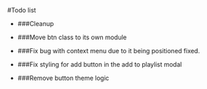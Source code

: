 #Todo list

* ###Cleanup

* ###Move btn class to its own module
* ###Fix bug with context menu due to it being positioned fixed.
* ###Fix styling for add button in the add to playlist modal
* ###Remove button theme logic